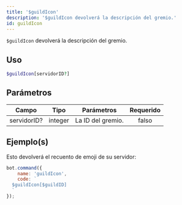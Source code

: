```yaml
---
title: '$guildIcon'
description: '$guildIcon devolverá la descripción del gremio.'
id: guildIcon
---
```


`$guildIcon` devolverá la descripción del gremio.

## Uso

```php
$guildIcon[servidorID?]
```

## Parámetros

| Campo       | Tipo    | Parámetros        | Requerido |
| ----------- | ------- | ----------------- |:---------:|
| servidorID? | integer | La ID del gremio. |   falso   |

## Ejemplo(s)

Esto devolverá el recuento de emoji de su servidor:

```javascript
bot.command({
    name: 'guildIcon',
    code: `
  $guildIcon[$guildID]
  `
});
```
